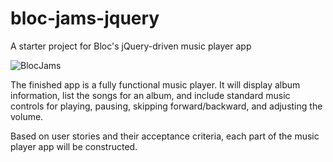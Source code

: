 # bloc-jams-jquery
A starter project for Bloc's jQuery-driven music player app

![BlocJams](/Users/misanguyen/bloc/bloc-jams-jquery/assets/images/screenshot_blocjams.png)

The finished app is a fully functional music player. It will display album information, list the songs for an album, and include standard music controls for playing, pausing, skipping forward/backward, and adjusting the volume.

Based on user stories and their acceptance criteria, each part of the music player app will be constructed.
